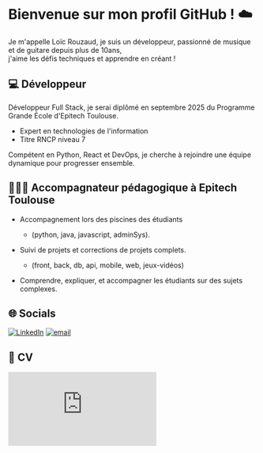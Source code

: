 # Bienvenue sur mon profil GitHub ! ☁️

Je m'appelle Loïc Rouzaud, je suis un développeur, passionné de musique et de guitare depuis plus de 10ans, \
j'aime les défis techniques et apprendre en créant !

## 💻 **Développeur**

Développeur Full Stack, je serai diplômé en septembre 2025 du Programme Grande École d'Epitech Toulouse.
  - Expert en technologies de l'information
  - Titre RNCP niveau 7


Compétent en Python, React et DevOps, je cherche à rejoindre une équipe
dynamique pour progresser ensemble.

## 👨🏻‍🏫 **Accompagnateur pédagogique à Epitech Toulouse**

+ Accompagnement lors des piscines des étudiants
  - (python, java, javascript, adminSys).


+ Suivi de projets et corrections de projets complets.
  - (front, back, db, api, mobile, web, jeux-vidéos)


+ Comprendre, expliquer, et accompagner les étudiants sur des
sujets complexes.

## 🌐 Socials
[![LinkedIn](https://img.shields.io/badge/LinkedIn-%230077B5.svg?logo=linkedin&logoColor=white)](https://www.linkedin.com/in/loic-rouzaud-614b02202/) [![email](https://img.shields.io/badge/Email-D14836?logo=gmail&logoColor=white)](mailto:loic.rouzaud@epitech.eu)

## 📄 **CV**

![CV-Loïc-Rouzaud](https://github.com/loic-rouzaud/loic-rouzaud/blob/main/pdf/Lo%C3%AFc-Rouzaud-cv.pdf)
